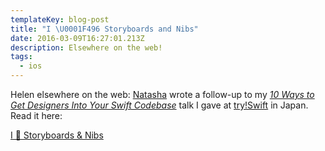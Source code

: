```yaml
---
templateKey: blog-post
title: "I \U0001F496 Storyboards and Nibs"
date: 2016-03-09T16:27:01.213Z
description: Elsewhere on the web!
tags:
  - ios
---
```

<p>Helen elsewhere on the web: <a href="https://twitter.com/natashatherobot" target="_blank">Natasha</a> wrote a follow-up to my <em><a href="https://news.realm.io/news/tryswift-helen-holmes-10-ways-designers-swift-codebase/" target="_blank">10 Ways to Get Designers Into Your Swift Codebase</a></em> talk I gave at <a href="https://www.tryswift.co/tokyo/en" target="_blank">try!Swift</a> in Japan. Read it here:</p>

<p><a href="https://www.natashatherobot.com/i-heart-storyboards-nibs/" target="_blank">I 💖 Storyboards & Nibs</a></p>
